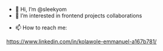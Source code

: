 - 👋 Hi, I’m @sleekyom
- 👀 I’m interested in frontend projects collaborations
<!-- - 🌱 I’m currently learning  -->
<!-- - 💞️ I’m looking to collaborate on ... -->
- 📫 How to reach me:

https://www.linkedin.com/in/kolawole-emmanuel-a167b781/

<!---
sleekyom/sleekyom is a ✨ special ✨ repository because its `README.md` (this file) appears on your GitHub profile.
You can click the Preview link to take a look at your changes.
--->
